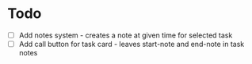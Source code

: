 # Todo
- [ ] Add notes system - creates a note at given time for selected task
- [ ] Add call button for task card - leaves start-note and end-note in task notes